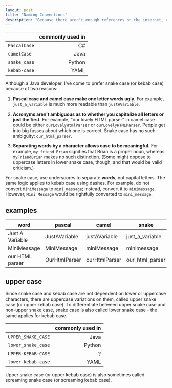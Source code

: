 ```yaml
---
layout: post
title: "Naming Conventions"
description: "Because there aren't enough references on the internet, right?"
---
```


|              | commonly used in |
| ------------ | ---------------: |
| `PascalCase` |               C# |
| `camelCase`  |             Java |
| `snake_case` |           Python |
| `kebab-case` |             YAML |

Although a Java developer, I've come to prefer snake case (or kebab case) because of two reasons:

1. **Pascal case and camel case make one letter words ugly.** For example, `just_a_variable`
   is much more readable than `justAVariable`.

2. **Acronyms aren't ambiguous as to whether you capitalize all letters or just the first.** For example,
   "our lovely HTML parser" in camel case could be either `ourLovelyHtmlParser` or `ourLovelyHTMLParser`.
   People get into big fusses about which one is correct. Snake case has no such ambiguity: `our_html_parser`.

3. **Separating words by a character allows case to be meaningful.** For example, `my_friend_Brian`
   signifies that Brian is a proper noun, whereas `myFriendBrian` makes no such distinction. (Some might
   oppose to uppercase letters in lower snake case, though, and that would be valid criticism.)

For snake case, use underscores to separate **words**, not capital letters. The same logic applies to
kebab case using dashes. For example, do not convert `MiniMessage` to `mini_message`; instead,
convert it to `minimessage`. However, `Mini Message` would be rightfully converted to `mini_message`.

## examples

| word            | pascal        | camel         | snake           | kebab           |
| --------------- | ------------- | ------------- | --------------- | --------------- |
| Just A Variable | JustAVariable | justAVariable | just_a_variable | just-a-variable |
| MiniMessage     | MiniMessage   | miniMessage   | minimessage     | minimessage     |
| our HTML parser | OurHtmlParser | ourHtmlParser | our_html_parser | our-html-parser |

## upper case

Since snake case and kebab case are not dependent on lower or uppercase characters, there
are uppercase variations on them, called upper snake case (or upper kebab case). To differentiate
between upper snake case and non-upper snake case, snake case is also called lower snake case -
the same applies for kebab case.

|                    | commonly used in |
| ------------------ | ---------------: |
| `UPPER_SNAKE_CASE` |             Java |
| `lower_snake_case` |           Python |
| `UPPER-KEBAB-CASE` |                ? |
| `lower-kebab-case` |             YAML |

Upper snake case (or upper kebab case) is also sometimes called screaming snake case (or screaming kebab case).
